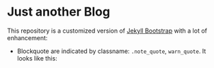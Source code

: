 # Just another Blog

This repository is a customized version of
[Jekyll Bootstrap](http://jekyllbootstrap.com/) with a lot of enhancement:

- Blockquote are indicated by classname: `.note_quote`, `warn_quote`. It looks
  like this:
  
  


